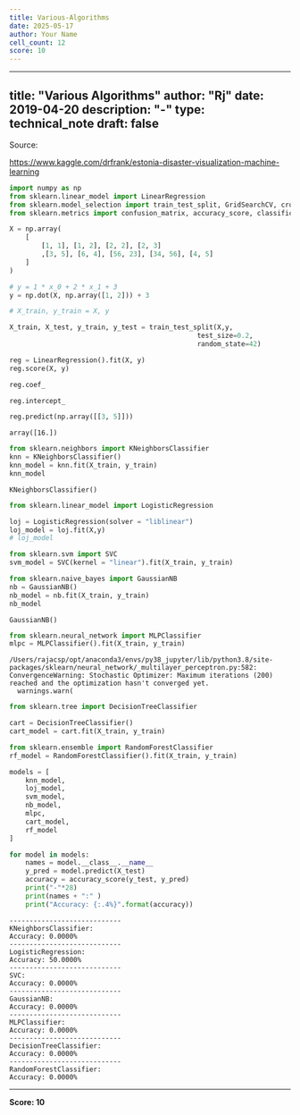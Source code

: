 ```yaml
---
title: Various-Algorithms
date: 2025-05-17
author: Your Name
cell_count: 12
score: 10
---
```


---
title: "Various Algorithms"
author: "Rj"
date: 2019-04-20
description: "-"
type: technical_note
draft: false
---
Source:

https://www.kaggle.com/drfrank/estonia-disaster-visualization-machine-learning


```python
import numpy as np
from sklearn.linear_model import LinearRegression
from sklearn.model_selection import train_test_split, GridSearchCV, cross_val_score
from sklearn.metrics import confusion_matrix, accuracy_score, classification_report

X = np.array(
    [
        [1, 1], [1, 2], [2, 2], [2, 3]
        ,[3, 5], [6, 4], [56, 23], [34, 56], [4, 5]
    ]
)

# y = 1 * x_0 + 2 * x_1 + 3
y = np.dot(X, np.array([1, 2])) + 3

# X_train, y_train = X, y

X_train, X_test, y_train, y_test = train_test_split(X,y,
                                               test_size=0.2,
                                               random_state=42)
```


```python
reg = LinearRegression().fit(X, y)
reg.score(X, y)

reg.coef_

reg.intercept_

reg.predict(np.array([[3, 5]]))
```




    array([16.])




```python
from sklearn.neighbors import KNeighborsClassifier
knn = KNeighborsClassifier()
knn_model = knn.fit(X_train, y_train)
knn_model
```




    KNeighborsClassifier()




```python
from sklearn.linear_model import LogisticRegression

loj = LogisticRegression(solver = "liblinear")
loj_model = loj.fit(X,y)
# loj_model
```


```python
from sklearn.svm import SVC
svm_model = SVC(kernel = "linear").fit(X_train, y_train)
```


```python
from sklearn.naive_bayes import GaussianNB
nb = GaussianNB()
nb_model = nb.fit(X_train, y_train)
nb_model
```




    GaussianNB()




```python
from sklearn.neural_network import MLPClassifier
mlpc = MLPClassifier().fit(X_train, y_train)
```

    /Users/rajacsp/opt/anaconda3/envs/py38_jupyter/lib/python3.8/site-packages/sklearn/neural_network/_multilayer_perceptron.py:582: ConvergenceWarning: Stochastic Optimizer: Maximum iterations (200) reached and the optimization hasn't converged yet.
      warnings.warn(



```python
from sklearn.tree import DecisionTreeClassifier

cart = DecisionTreeClassifier()
cart_model = cart.fit(X_train, y_train)
```


```python
from sklearn.ensemble import RandomForestClassifier
rf_model = RandomForestClassifier().fit(X_train, y_train)
```


```python
models = [
    knn_model,
    loj_model,
    svm_model,
    nb_model,
    mlpc,
    cart_model,
    rf_model
]

for model in models:
    names = model.__class__.__name__
    y_pred = model.predict(X_test)
    accuracy = accuracy_score(y_test, y_pred)
    print("-"*28)
    print(names + ":" )
    print("Accuracy: {:.4%}".format(accuracy))
```

    ----------------------------
    KNeighborsClassifier:
    Accuracy: 0.0000%
    ----------------------------
    LogisticRegression:
    Accuracy: 50.0000%
    ----------------------------
    SVC:
    Accuracy: 0.0000%
    ----------------------------
    GaussianNB:
    Accuracy: 0.0000%
    ----------------------------
    MLPClassifier:
    Accuracy: 0.0000%
    ----------------------------
    DecisionTreeClassifier:
    Accuracy: 0.0000%
    ----------------------------
    RandomForestClassifier:
    Accuracy: 0.0000%



---
**Score: 10**